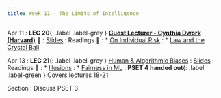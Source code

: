 ```yaml
---
title: Week 11 - The Limits of Intelligence
---
```


Apr 11
: **LEC 20**{: .label .label-grey } **[Guest Lecturer - Cynthia Dwork (Harvard)](https://harvard.hosted.panopto.com/Panopto/Pages/Viewer.aspx?id=b8565456-7343-4984-9e77-ae2b0161256a)** 🎥 
  : [Slides](#)
: Readings 📖
: * [On Individual Risk](https://canvas.harvard.edu/files/14705734/download?download_frd=1)
: * [Law and the Crystal Ball](https://canvas.harvard.edu/files/14705735/download?download_frd=1)

Apr 13
: **LEC 21**{: .label .label-grey } [Human & Algorithmic Biases](#)
  : [Slides](https://canvas.harvard.edu/files/14744439/download?download_frd=1)
: Readings 📖
: * [Illusions](https://www.vox.com/science-and-health/20978285/optical-illusion-science-humility-reality-polarization)
: * [Fairness in ML](https://canvas.harvard.edu/files/14742396/download?download_frd=1)
: **PSET 4 handed out**{: .label .label-green } Covers lectures 18-21

Section
: Discuss PSET 3

